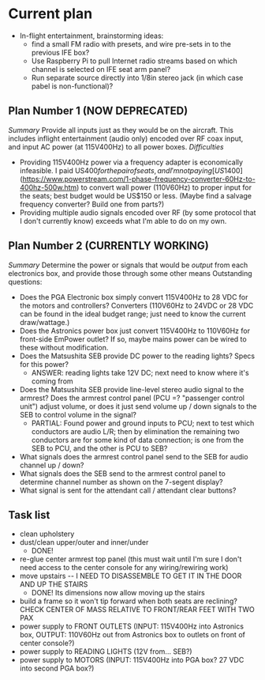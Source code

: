 # Current plan

* In-flight entertainment, brainstorming ideas:
  * find a small FM radio with presets, and wire pre-sets in to the previous IFE box?
  * Use Raspberry Pi to pull Internet radio streams based on which channel is selected on IFE seat arm panel?
  * Run separate source directly into 1/8in stereo jack (in which case pabel is non-functional)?

## Plan Number 1 (NOW DEPRECATED)
*Summary* Provide all inputs just as they would be on the aircraft. This includes inflight entertainment (audio only) encoded over RF coax input, and input AC power (at 115V400Hz) to all power boxes.
*Difficulties*
* Providing 115V400Hz power via a frequency adapter is economically infeasible. I paid US$400 for the pair of seats, and I'm not paying [US$1400](https://www.powerstream.com/1-phase-frequency-converter-60Hz-to-400hz-500w.htm) to convert wall power (110V60Hz) to proper input for the seats; best budget would be US$150 or less. (Maybe find a salvage frequency converter? Build one from parts?)
* Providing multiple audio signals encoded over RF (by some protocol that I don't currently know) exceeds what I'm able to do on my own.

## Plan Number 2 (CURRENTLY WORKING)
*Summary* Determine the power or signals that would be *output* from each electronics box, and provide those through some other means
Outstanding questions:
* Does the PGA Electronic box simply convert 115V400Hz to 28 VDC for the motors and controllers? Converters (110V60Hz to 24VDC or 28 VDC can be found in the ideal budget range; just need to know the current draw/wattage.)
* Does the Astronics power box just convert 115V400Hz to 110V60Hz for front-side EmPower outlet? If so, maybe mains power can be wired to these without modification.
* Does the Matsushita SEB provide DC power to the reading lights? Specs for this power?
  * ANSWER: reading lights take 12V DC; next need to know where it's coming from
* Does the Matsushita SEB provide line-level stereo audio signal to the armrest? Does the armrest control panel (PCU =? "passenger control unit") adjust volume, or does it just send volume up / down signals to the SEB to control volume in the signal?
  * PARTIAL: Found power and ground inputs to PCU; next to test which conductors are audio L/R; then by elimination the remaining two conductors are for some kind of data connection; is one from the SEB to PCU, and the other is PCU to SEB?
* What signals does the armrest control panel send to the SEB for audio channel up / down?
* What signals does the SEB send to the armrest control panel to determine channel number as shown on the 7-segent display?
* What signal is sent for the attendant call / attendant clear buttons?

## Task list
* clean upholstery
* dust/clean upper/outer and inner/under
  * DONE!
* re-glue center armrest top panel (this must wait until I'm sure I don't need access to the center console for any wiring/rewiring work)
* move upstairs -- I NEED TO DISASSEMBLE TO GET IT IN THE DOOR AND UP THE STAIRS
  * DONE! Its dimensions now allow moving up the stairs
* build a frame so it won't tip forward when both seats are reclining? CHECK CENTER OF MASS RELATIVE TO FRONT/REAR FEET WITH TWO PAX
* power supply to FRONT OUTLETS (INPUT: 115V400Hz into Astronics box, OUTPUT: 110V60Hz out from Astronics box to outlets on front of center console?)
* power supply to READING LIGHTS (12V from... SEB?)
* power supply to MOTORS (INPUT: 115V400Hz into PGA box? 27 VDC into second PGA box?)
